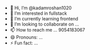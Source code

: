 - 👋 Hi, I’m @kadamroshan1020
- 👀 I’m interested in fullstack
- 🌱 I’m currently learning frontend
- 💞️ I’m looking to collaborate on ...
- 📫 How to reach me ...  9054183067
- 😄 Pronouns: ...
- ⚡ Fun fact: ...

<!---
kadamroshan1020/kadamroshan1020 is a ✨ special ✨ repository because its `README.md` (this file) appears on your GitHub profile.
You can click the Preview link to take a look at your changes.
--->
